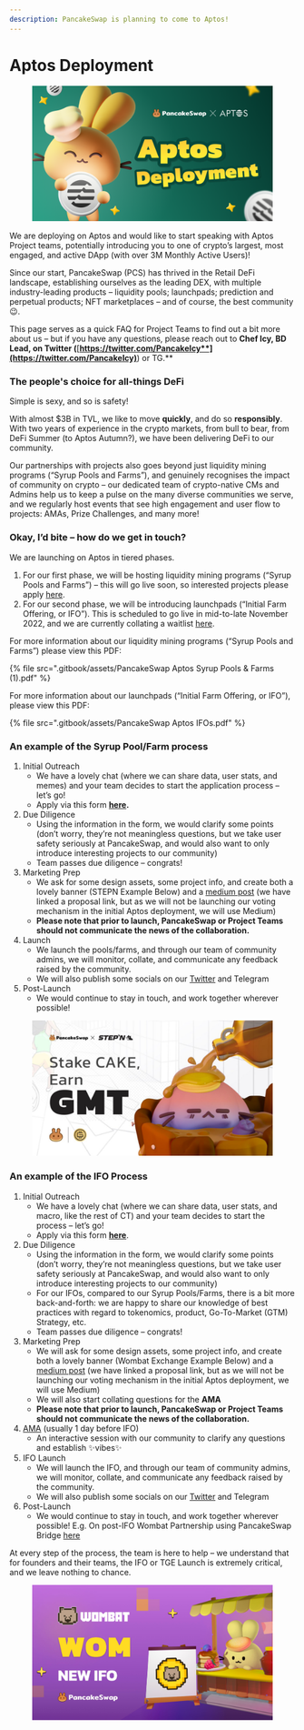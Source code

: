 ```yaml
---
description: PancakeSwap is planning to come to Aptos!
---
```


# Aptos Deployment

<figure><img src=".gitbook/assets/Aptos (1).png" alt=""><figcaption></figcaption></figure>

We are deploying on Aptos and would like to start speaking with Aptos Project teams,  potentially introducing you to one of crypto’s largest, most engaged, and active DApp (with over 3M Monthly Active Users)!

Since our start, PancakeSwap (PCS) has thrived in the Retail DeFi landscape, establishing ourselves as the leading DEX, with multiple industry-leading products –  liquidity pools; launchpads; prediction and perpetual products; NFT marketplaces – and of course, the best community 😉.

This page serves as a quick FAQ for Project Teams to find out a bit more about us – but if you have any questions, please reach out to **Chef Icy, BD Lead, on Twitter (**[**https://twitter.com/PancakeIcy**](https://twitter.com/PancakeIcy)**) or TG.**

### The people's choice for all-things DeFi <a href="#h.hgrf93wsv7a4" id="h.hgrf93wsv7a4"></a>

Simple is sexy, and so is safety!

With almost $3B in TVL, we like to move **quickly**, and do so **responsibly**. With two years of experience in the crypto markets, from bull to bear, from DeFi Summer (to Aptos Autumn?), we have been delivering DeFi to our community.

Our partnerships with projects also goes beyond just liquidity mining programs (“Syrup Pools and Farms”), and genuinely recognises the impact of community on crypto – our dedicated team of crypto-native CMs and Admins help us to keep a pulse on the many diverse communities we serve, and we regularly host events that see high engagement and user flow to projects: AMAs, Prize Challenges, and many more!

### Okay, I’d bite – how do we get in touch? <a href="#h.1jf6b5kxx1rc" id="h.1jf6b5kxx1rc"></a>

We are launching on Aptos in tiered phases.

1. For our first phase, we will be hosting liquidity mining programs (“Syrup Pools and Farms”) – this will go live soon, so interested projects please apply [here](https://www.google.com/url?q=https://docs.google.com/forms/d/e/1FAIpQLSceljMty-AKliByIMX6d1Kqtn88hMnzXnp\_DRBEQ7XptwiOGw/viewform\&sa=D\&source=editors\&ust=1666256864229199\&usg=AOvVaw0LbAGUrQ5ipND1mXYstAam).
2. For our second phase, we will be introducing launchpads (“Initial Farm Offering, or IFO”). This is scheduled to go live in mid-to-late November 2022, and we are currently collating a waitlist [here](https://www.google.com/url?q=https://docs.google.com/forms/d/e/1FAIpQLSf9gWv9L8U0PGYgl-ymeX1qgXncBSlJ1HV5gB6ZeW7e4ekV\_w/viewform\&sa=D\&source=editors\&ust=1666256864229941\&usg=AOvVaw0ErhWtQNILVRFe6k8pNpQ-).

For more information about our liquidity mining programs (“Syrup Pools and Farms”) please view this PDF:

{% file src=".gitbook/assets/PancakeSwap Aptos Syrup Pools & Farms (1).pdf" %}

For more information about our launchpads (“Initial Farm Offering, or IFO”), please view this PDF:

{% file src=".gitbook/assets/PancakeSwap Aptos IFOs.pdf" %}

### An example of the Syrup Pool/Farm process <a href="#h.pmok1ja7siuu" id="h.pmok1ja7siuu"></a>

1. Initial Outreach
   * We have a lovely chat (where we can share data, user stats, and memes) and your team decides to start the application process – let’s go!
   * Apply via this form [**here**](https://www.google.com/url?q=https://docs.google.com/forms/d/e/1FAIpQLSceljMty-AKliByIMX6d1Kqtn88hMnzXnp\_DRBEQ7XptwiOGw/viewform\&sa=D\&source=editors\&ust=1666256864232085\&usg=AOvVaw0dUywnzc6jWxKd6YwzW6YJ)**.**
2. Due Diligence
   * Using the information in the form, we would clarify some points (don’t worry, they’re not meaningless questions, but we take user safety seriously at PancakeSwap, and would also want to only introduce interesting projects to our community)
   * Team passes due diligence – congrats!
3. Marketing Prep
   * We ask for some design assets, some project info, and create both a lovely banner (STEPN Example Below) and a [medium post](https://www.google.com/url?q=https://pancakeswap.finance/voting/proposal/QmTPyGYpg7Y4dEc9jLB9kwBrLe5kmnDSLfmk3GcFqPpdqs\&sa=D\&source=editors\&ust=1666256864232796\&usg=AOvVaw0yMwz6QyCqx2OfdFXLI2tU) (we have linked a proposal link, but as we will not be launching our voting mechanism in the initial Aptos deployment, we will use Medium)
   * **Please note that prior to launch, PancakeSwap or Project Teams should not communicate the news of the collaboration.**
4. Launch
   * We launch the pools/farms, and through our team of community admins, we will monitor, collate, and communicate any feedback raised by the community.
   * We will also publish some socials on our [Twitter](https://www.google.com/url?q=https://twitter.com/pancakeswap/status/1501537445401481217\&sa=D\&source=editors\&ust=1666256864233474\&usg=AOvVaw0teIwCj0lQeSq8-zftNnGE) and Telegram
5. Post-Launch
   * We would continue to stay in touch, and work together wherever possible!

<figure><img src=".gitbook/assets/image1.png" alt=""><figcaption></figcaption></figure>



### An example of the IFO Process <a href="#h.tpl73qb418uk" id="h.tpl73qb418uk"></a>

1. Initial Outreach
   * We have a lovely chat (where we can share data, user stats, and macro, like the rest of CT) and your team decides to start the process – let’s go!
   * Apply via this form [**here**](https://www.google.com/url?q=https://docs.google.com/forms/d/e/1FAIpQLSf9gWv9L8U0PGYgl-ymeX1qgXncBSlJ1HV5gB6ZeW7e4ekV\_w/viewform\&sa=D\&source=editors\&ust=1666256864234537\&usg=AOvVaw257Kk4IA2aOfpajtymlZxN).
2. Due Diligence
   * Using the information in the form, we would clarify some points (don’t worry, they’re not meaningless questions, but we take user safety seriously at PancakeSwap, and would also want to only introduce interesting projects to our community)
   * For our IFOs, compared to our Syrup Pools/Farms, there is a bit more back-and-forth: we are happy to share our knowledge of best practices with regard to tokenomics, product, Go-To-Market (GTM) Strategy, etc.
   * Team passes due diligence – congrats!
3. Marketing Prep
   * We will ask for some design assets, some project info, and create both a lovely banner (Wombat Exchange Example Below) and a [medium post](https://www.google.com/url?q=http://bit.ly/3K9O3mY\&sa=D\&source=editors\&ust=1666256864235222\&usg=AOvVaw09mub9GxcNnwpp2RjqGKq9) (we have linked a proposal link, but as we will not be launching our voting mechanism in the initial Aptos deployment, we will use Medium)
   * We will also start collating questions for the **AMA**
   * **Please note that prior to launch, PancakeSwap or Project Teams should not communicate the news of the collaboration.**
4. [AMA](https://www.google.com/url?q=https://twitter.com/PancakeSwap/status/1562648945721212929\&sa=D\&source=editors\&ust=1666256864235794\&usg=AOvVaw3QnIsICwTuz0IPzIWwKp4c) (usually 1 day before IFO)
   * An interactive session with our community to clarify any questions and establish ✨vibes✨
5. IFO Launch
   * We will launch the IFO, and through our team of community admins, we will monitor, collate, and communicate any feedback raised by the community.
   * We will also publish some socials on our [Twitter](https://www.google.com/url?q=https://twitter.com/pancakeswap/status/1564616363871678484\&sa=D\&source=editors\&ust=1666256864236409\&usg=AOvVaw2j1jBYudAEoLbVkGwWsXqh) and Telegram
6. Post-Launch
   * We would continue to stay in touch, and work together wherever possible! E.g. On post-IFO Wombat Partnership using PancakeSwap Bridge [here](https://www.google.com/url?q=http://twitter.com/PancakeSwap/status/1566694245213556737\&sa=D\&source=editors\&ust=1666256864236896\&usg=AOvVaw0cje9WOmV\_sDVYcFf-bXRb)

At every step of the process, the team is here to help – we understand that for founders and their teams, the IFO or TGE Launch is extremely critical, and we leave nothing to chance.

<figure><img src=".gitbook/assets/image2 (2).png" alt=""><figcaption></figcaption></figure>
